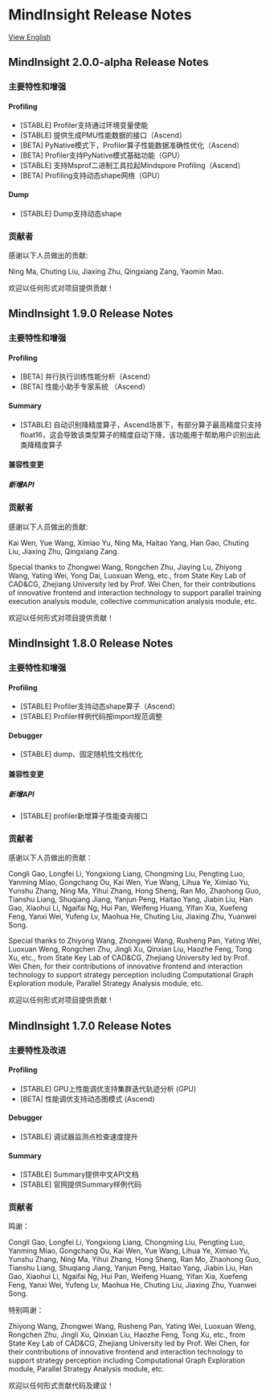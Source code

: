 # MindInsight Release Notes

[View English](./RELEASE.md)

## MindInsight 2.0.0-alpha Release Notes

### 主要特性和增强

#### Profiling

- [STABLE] Profiler支持通过环境变量使能
- [STABLE] 提供生成PMU性能数据的接口（Ascend）
- [BETA] PyNative模式下，Profiler算子性能数据准确性优化（Ascend）
- [BETA] Profiler支持PyNative模式基础功能（GPU）
- [STABLE] 支持Msprof二进制工具拉起Mindspore Profiling（Ascend）
- [BETA] Profiling支持动态shape网络（GPU）

#### Dump

- [STABLE] Dump支持动态shape

### 贡献者

感谢以下人员做出的贡献:

Ning Ma, Chuting Liu, Jiaxing Zhu, Qingxiang Zang, Yaomin Mao.

欢迎以任何形式对项目提供贡献！

## MindInsight 1.9.0 Release Notes

### 主要特性和增强

#### Profiling

- [BETA] 并行执行训练性能分析（Ascend）
- [BETA] 性能小助手专家系统 （Ascend）

#### Summary

- [STABLE] 自动识别降精度算子，Ascend场景下，有部分算子最高精度只支持float16，这会导致该类型算子的精度自动下降，该功能用于帮助用户识别出此类降精度算子

#### 兼容性变更

##### 新增API

### 贡献者

感谢以下人员做出的贡献:

Kai Wen, Yue Wang, Ximiao Yu, Ning Ma, Haitao Yang, Han Gao, Chuting Liu, Jiaxing Zhu, Qingxiang Zang.

Special thanks to Zhongwei Wang, Rongchen Zhu, Jiaying Lu, Zhiyong Wang, Yating Wei, Yong Dai, Luoxuan Weng, etc., from State Key Lab of CAD&CG, Zhejiang University led by Prof. Wei Chen, for their contributions of innovative frontend and interaction technology to support parallel training execution analysis module, collective communication analysis module, etc.

欢迎以任何形式对项目提供贡献！

## MindInsight 1.8.0 Release Notes

### 主要特性和增强

#### Profiling

- [STABLE] Profiler支持动态shape算子（Ascend）
- [STABLE] Profiler样例代码按import规范调整

#### Debugger

- [STABLE] dump、固定随机性文档优化

#### 兼容性变更

##### 新增API

- [STABLE] profiler新增算子性能查询接口

### 贡献者

感谢以下人员做出的贡献：

Congli Gao, Longfei Li, Yongxiong Liang, Chongming Liu, Pengting Luo, Yanming Miao, Gongchang Ou, Kai Wen, Yue Wang, Lihua Ye, Ximiao Yu, Yunshu Zhang, Ning Ma, Yihui Zhang, Hong Sheng, Ran Mo, Zhaohong Guo, Tianshu Liang, Shuqiang Jiang, Yanjun Peng, Haitao Yang, Jiabin Liu, Han Gao, Xiaohui Li, Ngaifai Ng, Hui Pan, Weifeng Huang, Yifan Xia, Xuefeng Feng, Yanxi Wei, Yufeng Lv, Maohua He, Chuting Liu, Jiaxing Zhu, Yuanwei Song.

Special thanks to Zhiyong Wang, Zhongwei Wang, Rusheng Pan, Yating Wei, Luoxuan Weng, Rongchen Zhu, Jingli Xu, Qinxian Liu, Haozhe Feng, Tong Xu, etc., from State Key Lab of CAD&CG, Zhejiang University led by Prof. Wei Chen, for their contributions of innovative frontend and interaction technology to support strategy perception including Computational Graph Exploration module, Parallel Strategy Analysis module, etc.

欢迎以任何形式对项目提供贡献！

## MindInsight 1.7.0 Release Notes

### 主要特性及改进

#### Profiling

- [STABLE] GPU上性能调优支持集群迭代轨迹分析 (GPU)
- [BETA] 性能调优支持动态图模式 (Ascend)

#### Debugger

- [STABLE] 调试器监测点检查速度提升

#### Summary

- [STABLE] Summary提供中文API文档
- [STABLE] 官网提供Summary样例代码

### 贡献者

鸣谢：

Congli Gao, Longfei Li, Yongxiong Liang, Chongming Liu, Pengting Luo, Yanming Miao, Gongchang Ou, Kai Wen, Yue Wang, Lihua Ye, Ximiao Yu, Yunshu Zhang, Ning Ma, Yihui Zhang, Hong Sheng, Ran Mo, Zhaohong Guo, Tianshu Liang, Shuqiang Jiang, Yanjun Peng, Haitao Yang, Jiabin Liu, Han Gao, Xiaohui Li, Ngaifai Ng, Hui Pan, Weifeng Huang, Yifan Xia, Xuefeng Feng, Yanxi Wei, Yufeng Lv, Maohua He, Chuting Liu, Jiaxing Zhu, Yuanwei Song.

特别鸣谢：

Zhiyong Wang, Zhongwei Wang, Rusheng Pan, Yating Wei, Luoxuan Weng, Rongchen Zhu, Jingli Xu, Qinxian Liu, Haozhe Feng, Tong Xu, etc., from State Key Lab of CAD&CG, Zhejiang University led by Prof. Wei Chen, for their contributions of innovative frontend and interaction technology to support strategy perception including Computational Graph Exploration module, Parallel Strategy Analysis module, etc.

欢迎以任何形式贡献代码及建议！

